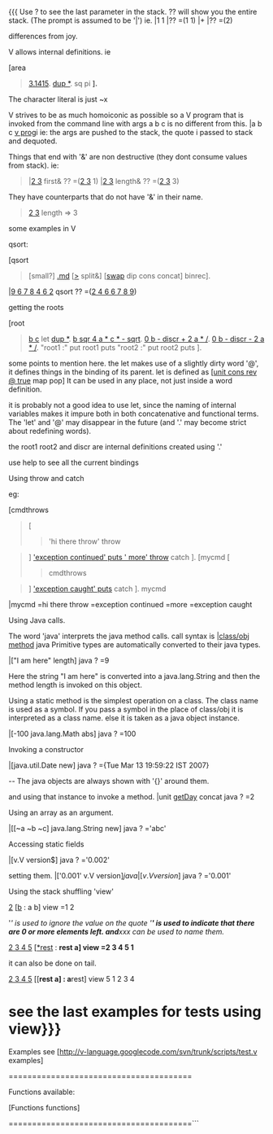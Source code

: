 ﻿{{{
Use ? to see the last parameter in the stack.
?? will show you the entire stack.
(The prompt is assumed to be '|')
ie.
|1 1
|??
=(1 1)
|+
|??
=(2)


differences from joy.

V allows internal definitions.
ie

[area
> [3.1415](pi.md).
> [dup \*](sq.md).
> sq pi **].**

The character literal is just ~x

V strives to be as much homoiconic as possible so a V program that is invoked
from the command line with args a b c is no different from this.
|a b c [v prog](my.md)i
ie: the args are pushed to the stack, the quote i passed to stack and dequoted.

Things that end with '&' are non destructive (they dont consume values from stack).
ie:
> |[2 3](1.md) first& ??
> =([2 3](1.md) 1)
> |[2 3](1.md) length& ??
> =([2 3](1.md) 3)

They have counterparts that do not have '&' in their name.
> [2 3](1.md) length => 3

some examples in V


qsort:

[qsort
> [small?]
> [.md](.md)
> [[>](uncons.md) split&]
> [[swap](swap.md) dip cons concat]
> binrec].

|[9 6 7 8 4 6 2](0.md) qsort ??
=([2 4 6 6 7 8 9](0.md))


getting the roots

[root
> [b c](a.md) let
> [dup \*](sqr.md).
> [b sqr 4 a \* c \* - sqrt](discr.md).
> [0 b - discr + 2 a \* /](root1.md).
> [0 b - discr - 2 a \* /](root2.md).
> "root1 :" put root1 puts
> "root2 :" put root2 puts
].

some points to mention here.
the let makes use of a slightly dirty word '@',
it defines things in the binding of its parent.
let is defined as [[unit cons rev @ true](rev.md) map pop]
It can be used in any place, not just inside a word definition.

it is probably not a good idea to use let, since the naming of internal
variables makes it impure both in both concatenative and functional terms.
The 'let' and '@' may disappear in the future (and '.' may become strict
about redefining words).

the root1 root2 and discr are internal definitions created
using '.'

use help to see all the current bindings

Using throw and catch


eg:

[cmdthrows
> [
> > 'hi there throw' throw

> ] ['exception continued' puts ' more' throw](puts.md) catch
].
[mycmd
> [
> > cmdthrows

> ] ['exception caught' puts](puts.md) catch
].
mycmd

|mycmd
=hi there throw
=exception continued
=more
=exception caught

Using Java calls.

The word 'java' interprets the java method calls.  call syntax is
|[class/obj method](parameter.md) java
Primitive types are automatically converted to their java types.

|["I am here" length] java ?
=9

Here the string "I am here" is converted into a java.lang.String and then
the method length is invoked on this object.

Using a static method is the simplest operation on a class. The class name
is used as a symbol. If you pass a symbol in the place of class/obj it is
interpreted as a class name. else it is taken as a java object instance.

|[-100 java.lang.Math abs] java ?
=100

Invoking a constructor

|[java.util.Date new] java ?
={Tue Mar 13 19:59:22 IST 2007}

-- The java objects are always shown with '{}' around them.

and using that instance to invoke a method.
|unit [getDay](getDay.md) concat java ?
=2


Using an array as an argument.

|[[~a ~b ~c] java.lang.String new] java ?
='abc'

Accessing static fields

|[v.V version$] java ?
='0.002'

setting them.
|['0.001' v.V version$] java
|[v.V version$] java ?
='0.001'


Using the stack shuffling 'view'


[2](1.md) [[b](a.md) : a b] view
=1 2

'_' is used to ignore the value on the quote
'**' is used to indicate that there are 0 or more elements
left. and**xxx can be used to name them._

[2 3 4 5](1.md) [[\*rest](a.md) : **rest a] view
=2 3 4 5 1**

it can also be done on tail.

[2 3 4 5](1.md) [[**rest a] : a**rest] view
5 1 2 3 4

see the last examples for tests using view}}}
=======================================

Examples see
[http://v-language.googlecode.com/svn/trunk/scripts/test.v examples]

=======================================

Functions available:

[Functions functions]

=======================================```